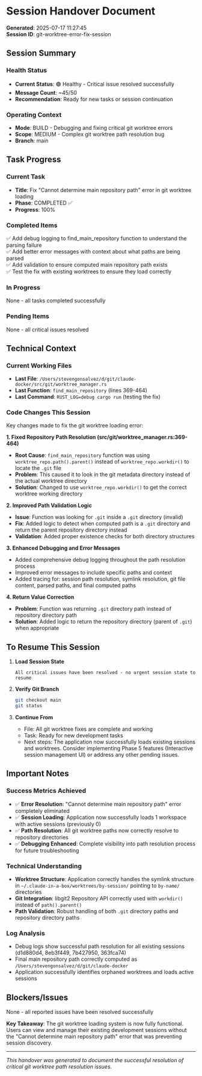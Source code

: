 # Session Handover Document

**Generated**: 2025-07-17 11:27:45  
**Session ID**: git-worktree-error-fix-session

## Session Summary

### Health Status
- **Current Status**: 🟢 Healthy - Critical issue resolved successfully
- **Message Count**: ~45/50
- **Recommendation**: Ready for new tasks or session continuation

### Operating Context
- **Mode**: BUILD - Debugging and fixing critical git worktree errors
- **Scope**: MEDIUM - Complex git worktree path resolution bug
- **Branch**: main

## Task Progress

### Current Task
- **Title**: Fix "Cannot determine main repository path" error in git worktree loading
- **Phase**: COMPLETED ✅
- **Progress**: 100%

### Completed Items
✅ Add debug logging to find_main_repository function to understand the parsing failure  
✅ Add better error messages with context about what paths are being parsed  
✅ Add validation to ensure computed main repository path exists  
✅ Test the fix with existing worktrees to ensure they load correctly  

### In Progress
None - all tasks completed successfully

### Pending Items
None - all critical issues resolved

## Technical Context

### Current Working Files
- **Last File**: `/Users/stevengonsalvez/d/git/claude-docker/src/git/worktree_manager.rs`
- **Last Function**: `find_main_repository` (lines 369-464)
- **Last Command**: `RUST_LOG=debug cargo run` (testing the fix)

### Code Changes This Session
Key changes made to fix the git worktree loading error:

**1. Fixed Repository Path Resolution (src/git/worktree_manager.rs:369-464)**
- **Root Cause**: `find_main_repository` function was using `worktree_repo.path().parent()` instead of `worktree_repo.workdir()` to locate the `.git` file
- **Problem**: This caused it to look in the git metadata directory instead of the actual worktree directory
- **Solution**: Changed to use `worktree_repo.workdir()` to get the correct worktree working directory

**2. Improved Path Validation Logic**
- **Issue**: Function was looking for `.git` inside a `.git` directory (invalid)
- **Fix**: Added logic to detect when computed path is a `.git` directory and return the parent repository directory instead
- **Validation**: Added proper existence checks for both directory structures

**3. Enhanced Debugging and Error Messages**
- Added comprehensive debug logging throughout the path resolution process
- Improved error messages to include specific paths and context
- Added tracing for: session path resolution, symlink resolution, git file content, parsed paths, and final computed paths

**4. Return Value Correction**
- **Problem**: Function was returning `.git` directory path instead of repository directory path
- **Solution**: Added logic to return the repository directory (parent of `.git`) when appropriate

## To Resume This Session

1. **Load Session State**
   ```
   All critical issues have been resolved - no urgent session state to resume
   ```

2. **Verify Git Branch**
   ```bash
   git checkout main
   git status
   ```

3. **Continue From**
   - File: All git worktree fixes are complete and working
   - Task: Ready for new development tasks
   - Next steps: The application now successfully loads existing sessions and worktrees. Consider implementing Phase 5 features (Interactive session management UI) or address any other pending issues.

## Important Notes

### Success Metrics Achieved
- ✅ **Error Resolution**: "Cannot determine main repository path" error completely eliminated
- ✅ **Session Loading**: Application now successfully loads 1 workspace with active sessions (previously 0)
- ✅ **Path Resolution**: All git worktree paths now correctly resolve to repository directories
- ✅ **Debugging Enhanced**: Complete visibility into path resolution process for future troubleshooting

### Technical Understanding
- **Worktree Structure**: Application correctly handles the symlink structure in `~/.claude-in-a-box/worktrees/by-session/` pointing to `by-name/` directories
- **Git Integration**: libgit2 Repository API correctly used with `workdir()` instead of `path().parent()`
- **Path Validation**: Robust handling of both `.git` directory paths and repository directory paths

### Log Analysis
- Debug logs show successful path resolution for all existing sessions (d1d880d4, 8eb3f449, 7b427950, 363fca74)
- Final main repository path correctly computed as `/Users/stevengonsalvez/d/git/claude-docker`
- Application successfully identifies orphaned worktrees and loads active sessions

## Blockers/Issues
None - all reported issues have been resolved successfully

**Key Takeaway**: The git worktree loading system is now fully functional. Users can view and manage their existing development sessions without the "Cannot determine main repository path" error that was preventing session discovery.

---
*This handover was generated to document the successful resolution of critical git worktree path resolution issues.*